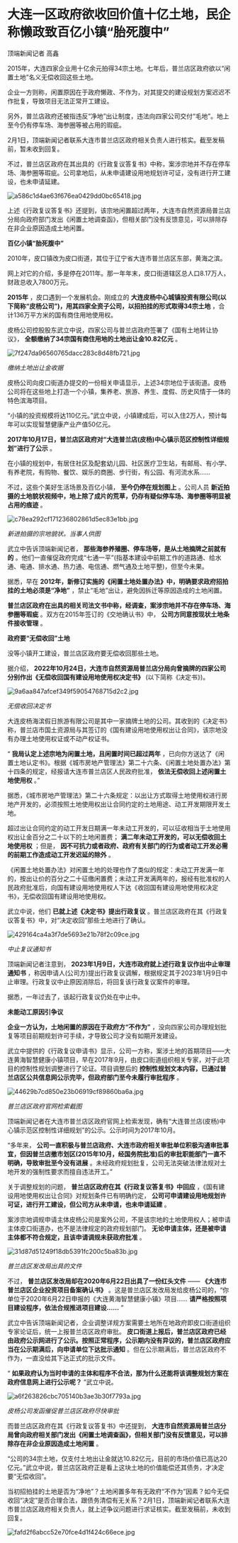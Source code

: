# 大连一区政府欲收回价值十亿土地，民企称懒政致百亿小镇“胎死腹中”

顶端新闻记者 高鑫

2015年，大连四家企业用十亿余元拍得34宗土地。七年后，普兰店区政府欲以“闲置土地”名义无偿收回这些土地。

企业一方则称，闲置原因在于政府懒政、不作为，对其提交的建设规划方案迟迟不作批复，导致项目无法正常开工建设。

另外，普兰店政府还被指违反“净地”出让制度，违法向四家公司交付“毛地”。地上至今仍有停车场、海参圈等被占用的瑕疵。

2月1日，顶端新闻记者联系大连市普兰店区政府相关负责人进行核实。截至发稿前，暂未收到回复。

不过，普兰店区政府在其出具的《行政复议答复书》中称，案涉宗地并不存在停车场、海参圈等瑕疵。公司拿地后，从未申请建设用地规划许可证，没有进行开工建设，也未申请延建。

![a586c1d4ae63f676ea0429dd0bc65418.jpg](https://raw.githubusercontent.com/qqhsx/qqnews_image/main/2024/02/04/大连一区政府欲收回价值十亿土地，民企称懒政致百亿小镇“胎死腹中”/a586c1d4ae63f676ea0429dd0bc65418.jpg)

上述《行政复议答复书》还提到，该宗地闲置超过两年，大连市自然资源局普兰店分局向政府部门发出《闲置土地调查函》，但相关部门没有反馈意见，可以排除存在非企业原因造成土地闲置。

**百亿小镇“胎死腹中”**

2010年，皮口镇改为皮口街道，其位于辽宁省大连市普兰店区东部，黄海之滨。

网上对它的介绍，多是停在2011年。那一年年末，皮口街道辖区总人口8.17万人，财政总收入7800万元。

**2015年** ，皮口遇到一个发展机会。刚成立的
**大连皮杨中心城镇投资有限公司(以下简称“皮杨公司”)，用其四家全资子公司，以招拍挂的形式取得34宗土地** ，合计136万平方米的国有商住用地使用权。

皮杨公司控股股东武立中说，四家公司与普兰店政府签署了《国有土地转让协议》， **全额缴纳了34宗国有商住用地的土地出让金10.82亿元** 。

![7f247da96560765dacc283c8d48fb721.jpg](https://raw.githubusercontent.com/qqhsx/qqnews_image/main/2024/02/04/大连一区政府欲收回价值十亿土地，民企称懒政致百亿小镇“胎死腹中”/7f247da96560765dacc283c8d48fb721.jpg)

_缴纳土地出让金收据_

皮杨公司向皮口街道办提交的一份相关申请显示，上述34宗地位于该街道。皮杨公司将在这些地上打造一个小镇，集养老、旅游、养生、度假、历史风情于一体的特色滨海项目。

“小镇的投资规模将达110亿元。”武立中说，小镇建成后，可以入住2万人，预计每年可以实现智慧健康产业产值50亿元。

**2017年10月17日，普兰店区政府对“大连普兰店(皮杨)中心镇示范区控制性详细规划”进行了公示** 。

在小镇的规划中，有居住社区及配套幼儿园、社区医疗卫生站，有邮局、有小学、有养老院，有购物、餐饮、娱乐的商圈、步行街，有公园、有河流水系……

不过，这些个美好生活场景及百亿小镇， **至今仍停在规划图上** 。公司人员
**新近拍摄的土地貌状视频中，地上除了成片的荒草，仍存有疑似停车场、海参圈等明显被占用的痕迹** 。

![c78ea292cf171236802861d5ec83e1bb.jpg](https://raw.githubusercontent.com/qqhsx/qqnews_image/main/2024/02/04/大连一区政府欲收回价值十亿土地，民企称懒政致百亿小镇“胎死腹中”/c78ea292cf171236802861d5ec83e1bb.jpg)

_新进拍摄的宗地貌状。当事人供图_

武立中告诉顶端新闻记者， **那些海参养殖圈、停车场等，是从土地摘牌之前就有的**
。他们一直催促政府完成“七通一平”(指基本建设中前期工作的道路通、给水通、电通、排水通、热力通、电信通、燃气通及土地平整)，但至今未果。

据悉，早在 **2012年，新修订实施的《闲置土地处置办法》中，明确要求政府招拍挂的土地必须是“净地”**
，禁止“毛地”出让，避免因拆迁等原因造成的土地闲置。

**普兰店区政府在出具的相关司法文书中称，经调查，案涉宗地并不存在停车场、海参圈等瑕疵** 。双方在2015年签订的《交地确认书》中，
**公司方同意按现状土地条件接收管理** 。

**政府要“无偿收回”土地**

没等小镇开工建设，普兰店区政府要无偿收回那些土地。

据介绍， **2022年10月24日，大连市自然资源局普兰店分局向曾摘牌的四家公司分别作出《无偿收回国有建设用地使用权决定书》** (以下简称《决定书》)。

![9a6aa847afcef349f59054768715d2c2.jpg](https://raw.githubusercontent.com/qqhsx/qqnews_image/main/2024/02/04/大连一区政府欲收回价值十亿土地，民企称懒政致百亿小镇“胎死腹中”/9a6aa847afcef349f59054768715d2c2.jpg)

 _无偿收回决定书_

大连皮杨海滨假日旅游有限公司是其中一家摘牌土地的公司。其收到的《决定书》称，普兰店市国土资源局与其签订的《国有建设用地使用权出让合同》，该宗地没有办理土地使用权证或不动产权证书。

“ **我局认定上述宗地为闲置土地，且闲置时间已超过两年**
，已向你方送达了《闲置土地认定书》。根据《城市房地产管理法》第二十六条、《闲置土地处置办法》第十四条的规定，经报请大连市普兰店区人民政府批准，
**依法无偿收回上述闲置土地使用权** 。”

据悉，《城市房地产管理法》第二十六条规定：以出让方式取得土地使用权进行房地产开发的，必须按照土地使用权出让合同约定的土地用途、动工开发期限开发土地。

超过出让合同约定的动工开发日期满一年未动工开发的，可以征收相当于土地使用权出让金百分之二十以下的土地闲置费；
**满二年未动工开发的，可以无偿收回土地使用权** ；但是， **因不可抗力或者政府、政府有关部门的行为或者动工开发必需的前期工作造成动工开发迟延的除外**
。

《闲置土地处置办法》对闲置土地的处理也作了类似的规定：未动工开发满一年的，按出让价的百分之二十征缴闲置费；未动工开发满两年的，报经有批准权的人民政府批准后，向国有建设用地使用权人下达《收回国有建设用地使用权决定书》，无偿收回国有建设用地使用权。

武立中说，他们 **已就上述《决定书》提出行政复议** 。普兰店区政府在其《行政复议答复书》中，对“决定收回”那些土地进行了确认。

![429164ca4a3f7de5693e21b78f2c09ce.jpg](https://raw.githubusercontent.com/qqhsx/qqnews_image/main/2024/02/04/大连一区政府欲收回价值十亿土地，民企称懒政致百亿小镇“胎死腹中”/429164ca4a3f7de5693e21b78f2c09ce.jpg)

_中止复议通知书_

顶端新闻记者注意到， **2023年1月9日，大连市政府就上述行政复议作出中止审理通知书**
，称因申请人(公司方)提出行政复议调解，根据规定其于2023年1月9日中止审理。行政复议中止原因消除后，将回复该行政复议案件的审理。

据悉，一年过去了，该起行政复议仍处在中止中。

**未能动工原因引争议**

**企业一方认为，土地闲置的原因在于政府方“不作为”** ，没向四家公司办理规划批复等项目前期规划许可手续，才导致公司才没有如期开发建设。

武立中提供的《行政复议申请书》显示，公司一方称，案涉土地的首期项目——大连黄海智慧健康小镇项目，早在2017年9月，由皮口街道组织相关专家，对于此项目的控制性规划调整进行了论证。项目调整后的
**控制性规划文本内容，已通过普兰店区公共信息网公示完毕，但政府部门至今未履行审批程序** 。

![44629b7cd850e23b06919cf89860ba6a.jpg](https://raw.githubusercontent.com/qqhsx/qqnews_image/main/2024/02/04/大连一区政府欲收回价值十亿土地，民企称懒政致百亿小镇“胎死腹中”/44629b7cd850e23b06919cf89860ba6a.jpg)

 _普兰店区政府官网检索截图_

顶端新闻记者在大连市普兰店区政府官网上检索发现，确有“大连普兰店(皮杨)中心镇示范区控制性详细规划”的公示。公示时间为2017年10月。

“多年来，
**公司一直积极与普兰店政府、大连市政府相关审批单位积极沟通审批事宜，但因普兰店撤市划区(2015年10月，经国务院批准)后的审批职能部门一直不明确，导致审批至今没有进展**
。未经政府规划批复，公司无法突破法律法规对土地开发的强制性要求而擅自违法开工。”

关于调整规划的问题， **普兰店区政府在其《行政复议答复书》中回应** ，《国有建设用地使用权出让合同》对规划条件已有明确约定，
**公司可申请建设用地规划许可证，进行开工建设，但公司方从未申请，也未申请延建** 。

案涉宗地调规申请主体皮杨公司是案外公司，不是该宗地的土地使用权人；被申请主体皮口街道办，也不是法律规定的政府规划部门。
**无论申请主体，还是被申请主体都不符合规定，且该申请调规未获政府批准** 。

![31d87d51249f18db5391fc200c5ba83b.jpg](https://raw.githubusercontent.com/qqhsx/qqnews_image/main/2024/02/04/大连一区政府欲收回价值十亿土地，民企称懒政致百亿小镇“胎死腹中”/31d87d51249f18db5391fc200c5ba83b.jpg)

_普兰店区发改局出具的文件_

不过， **普兰店区发改局却在2020年6月22日出具了一份红头文件** —— **《大连市普兰店区企业投资项目备案确认书》**
。这是普兰店区发改局发给皮杨公司的，“你单位于2020年6月22日申报的《大连黄海智慧健康小镇》项目……
**请严格按照项目建设程序，依法合规推进项目建设……** ”

武立中告诉顶端新闻记者，企业调整详规方案需要土地所在地政府即皮口街道组织专家论证后，统一上报普兰店区政府审批。
**皮口街道上报后，普兰店区政府已经由政府公示网进行了公示。按照正常程序，公示期内没有异议的，普兰店区政府应当在公示期满后，向申请单位下达批示通知**
。但在公示期满后，普兰店区政府不作为，一直没给其下达正式的批示文件。

“ **如果政府认为当时申请的主体和程序不合法，那为什么还能将该调整规划方案在政府信息网上进行公示呢？** ”武立中说。

![a6f263826cbc705140b3ae3b30f7793a.jpg](https://raw.githubusercontent.com/qqhsx/qqnews_image/main/2024/02/04/大连一区政府欲收回价值十亿土地，民企称懒政致百亿小镇“胎死腹中”/a6f263826cbc705140b3ae3b30f7793a.jpg)

_皮杨公司发函催促普兰店区政府尽快审批_

而普兰店区政府在其《行政复议答复书》中还提到，
**大连市自然资源局普兰店分局曾向政府相关部门发出《闲置土地调查函》，但相关部门没有反馈意见，可以排除存在非企业原因造成土地闲置** 。

“公司的34宗土地，仅支付土地出让金就达10.82亿元，目前的市场价值已高达20亿元。”武立中说，普兰店区政府正是看上这块土地的价值能偿还其债务，才决定要“无偿收回”。

当初招拍挂的土地是否为“净地”？土地闲置多年有无政府“不作为”因素？如今无偿收回“决定”是否合理合法，跟债务清偿有无关系？2月1日，顶端新闻记者联系大连市普兰店区政府相关负责人，就上述争议问题进行求证核实。截至发稿前，未收到回复。

![fafd2f6abcc52e70fce4d1f424c66ece.jpg](https://raw.githubusercontent.com/qqhsx/qqnews_image/main/2024/02/04/大连一区政府欲收回价值十亿土地，民企称懒政致百亿小镇“胎死腹中”/fafd2f6abcc52e70fce4d1f424c66ece.jpg)

